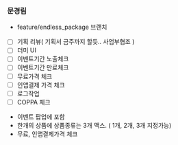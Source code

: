 
### 문경림

- feature/endless_package 브랜치

- [ ] 기획 리뷰( 기획서 금주까지 할듯.. 사업부협조 )
- [ ] 더미 UI 
- [ ] 이벤트기간 노출체크
- [ ] 이벤트기간 만료체크
- [ ] 무료가격 체크
- [ ] 인앱결제 가격 체크
- [ ] 로그작업
- [ ] COPPA 체크

- 이벤트 팝업에  포함
- 한개의 상품에 상품종류는 3개 맥스. ( 1개, 2개, 3개 지정가능)
- 무료, 인앱결제가격 체크

